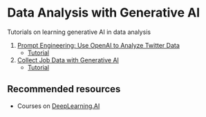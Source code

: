 # Data Analysis with Generative AI
Tutorials on learning generative AI in data analysis 

1. [Prompt Engineering: Use OpenAI to Analyze Twitter Data](https://github.com/xbwei/data-analysis-with-generative-ai/blob/main/Prompt-Engineering-Analyze-Twitter-Data.ipynb)
     * [Tutorial](https://www.lbsocial.net/post/unlocking-twitter-insights-with-prompt-engineering-using-openai-gpt)
2. [Collect Job Data with Generative AI](https://github.com/xbwei/data-analysis-with-generative-ai/blob/main/Collect-Job-Data-with-Generative-AI.ipynb)
     * [Tutorial](https://www.lbsocial.net/post/from-search-to-success-how-ai-transforms-job-hunting-and-recommendations)

## Recommended resources
- Courses on [DeepLearning.AI](https://www.deeplearning.ai/)
